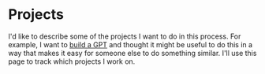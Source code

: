 # Projects

I'd like to describe some of the projects I want to do in this process. For example, I want to [build a GPT](./gpt-custom.md) and thought it might be useful to do this in a way that makes it easy for someone else to do something similar. I'll use this page to track which projects I work on.

